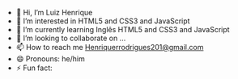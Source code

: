 - 👋 Hi, I’m Luiz Henrique 
- 👀 I’m interested in HTML5 and CSS3 and JavaScript
- 🌱 I’m currently learning Inglês HTML5 and CSS3 and JavaScript
- 💞️ I’m looking to collaborate on ...
- 📫 How to reach me Henriquerrodrigues201@gmail.com
- 😄 Pronouns: he/him 
- ⚡ Fun fact: 

<!---
coisased/coisased is a ✨ special ✨ repository because its `README.md` (this file) appears on your GitHub profile.
You can click the Preview link to take a look at your changes.
--->
